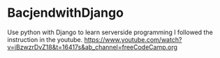 # BacjendwithDjango
 Use python with Django to learn serverside programming
 I followed the instruction in the youtube.
https://www.youtube.com/watch?v=jBzwzrDvZ18&t=16417s&ab_channel=freeCodeCamp.org